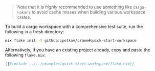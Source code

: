 > Note that it is *highly* recommended to use something like `cargo-hakari`
> to avoid cache misses when building various workspace crates.

To build a cargo workspace with a comprehensive test suite, run the following in
a fresh directory:

```sh
nix flake init -t github:ipetkov/crane#quick-start-workspace
```

Alternatively, if you have an existing project already, copy and paste the
following `flake.nix`:

```nix
{{#include ../../examples/quick-start-workspace/flake.nix}}
```
